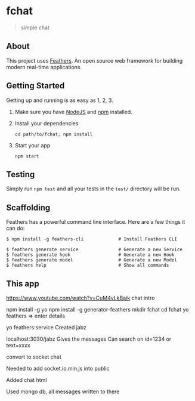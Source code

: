 # fchat

> simple chat

## About

This project uses [Feathers](http://feathersjs.com). An open source web framework for building modern real-time applications.

## Getting Started

Getting up and running is as easy as 1, 2, 3.

1. Make sure you have [NodeJS](https://nodejs.org/) and [npm](https://www.npmjs.com/) installed.
2. Install your dependencies

    ```
    cd path/to/fchat; npm install
    ```

3. Start your app

    ```
    npm start
    ```

## Testing

Simply run `npm test` and all your tests in the `test/` directory will be run.

## Scaffolding

Feathers has a powerful command line interface. Here are a few things it can do:

```
$ npm install -g feathers-cli             # Install Feathers CLI

$ feathers generate service               # Generate a new Service
$ feathers generate hook                  # Generate a new Hook
$ feathers generate model                 # Generate a new Model
$ feathers help                           # Show all commands
```

## This app

https://www.youtube.com/watch?v=CuM4vLkBaik chat intro

npm install -g yo
npm install -g generator-feathers
mkdir fchat
cd fchat
yo feathers
=> enter details

yo feathers:service
Created jabz

localhost:3030/jabz   Gives the messages
   Can search on id=1234 or text=xxxx   
    
convert to socket chat
<script src="https://unpkg.com/feathers-client@^2.0.0/dist/feathers.js"></script>
<script src="/socket.io.min.js"></script>

Needed to add socket.io.min.js into public

Added chat html

Used mongo db, all messages written to there
